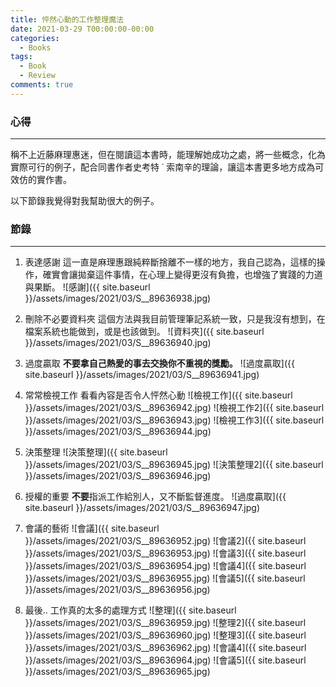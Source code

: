 ```yaml
---
title: 怦然心動的工作整理魔法
date: 2021-03-29 T00:00:00-00:00
categories:
  - Books
tags:
  - Book
  - Review
comments: true
---
```


### 心得

---

稱不上近藤麻理惠迷，但在閱讀這本書時，能理解她成功之處，將一些概念，化為實際可行的例子，配合同書作者史考特 ˙ 索南辛的理論，讓這本書更多地方成為可效仿的實作書。

以下節錄我覺得對我幫助很大的例子。

### 節錄

---

1. 表達感謝
   這一直是麻理惠跟純粹斷捨離不一樣的地方，我自己認為，這樣的操作，確實會讓拋棄這件事情，在心理上變得更沒有負擔，也增強了實踐的力道與果斷。
   ![感謝]({{ site.baseurl }}/assets/images/2021/03/S\_\_89636938.jpg)
2. 刪除不必要資料夾
   這個方法與我目前管理筆記系統一致，只是我沒有想到，在檔案系統也能做到，或是也該做到。
   ![資料夾]({{ site.baseurl }}/assets/images/2021/03/S\_\_89636940.jpg)
3. 過度贏取
   **不要拿自己熱愛的事去交換你不重視的獎勵。**
   ![過度贏取]({{ site.baseurl }}/assets/images/2021/03/S\_\_89636941.jpg)
4. 常常檢視工作
   看看內容是否令人怦然心動
   ![檢視工作]({{ site.baseurl }}/assets/images/2021/03/S\_\_89636942.jpg)
   ![檢視工作2]({{ site.baseurl }}/assets/images/2021/03/S\_\_89636943.jpg)
   ![檢視工作3]({{ site.baseurl }}/assets/images/2021/03/S\_\_89636944.jpg)
5. 決策整理
   ![決策整理]({{ site.baseurl }}/assets/images/2021/03/S\_\_89636945.jpg)
   ![決策整理2]({{ site.baseurl }}/assets/images/2021/03/S\_\_89636946.jpg)
6. 授權的重要
   **不要**指派工作給別人，又不斷監督進度。
   ![過度贏取]({{ site.baseurl }}/assets/images/2021/03/S\_\_89636947.jpg)
7. 會議的藝術
   ![會議]({{ site.baseurl }}/assets/images/2021/03/S\_\_89636952.jpg)
   ![會議2]({{ site.baseurl }}/assets/images/2021/03/S\_\_89636953.jpg)
   ![會議3]({{ site.baseurl }}/assets/images/2021/03/S\_\_89636954.jpg)
   ![會議4]({{ site.baseurl }}/assets/images/2021/03/S\_\_89636955.jpg)
   ![會議5]({{ site.baseurl }}/assets/images/2021/03/S\_\_89636956.jpg)

7. 最後..
工作真的太多的處理方式
![整理]({{ site.baseurl }}/assets/images/2021/03/S\_\_89636959.jpg)
![整理2]({{ site.baseurl }}/assets/images/2021/03/S\_\_89636960.jpg)
![整理3]({{ site.baseurl }}/assets/images/2021/03/S\_\_89636962.jpg)
![會議4]({{ site.baseurl }}/assets/images/2021/03/S\_\_89636964.jpg)
![會議5]({{ site.baseurl }}/assets/images/2021/03/S\_\_89636965.jpg)
